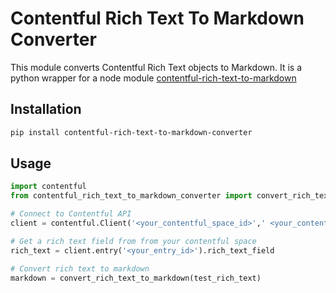 # Contentful Rich Text To Markdown Converter

This module converts Contentful Rich Text objects to Markdown. It is a python wrapper for a node module [contentful-rich-text-to-markdown](https://www.npmjs.com/package/contentful-rich-text-to-markdown-converter)

## Installation

```bash
pip install contentful-rich-text-to-markdown-converter
```

## Usage

```python
import contentful
from contentful_rich_text_to_markdown_converter import convert_rich_text_to_markdown

# Connect to Contentful API
client = contentful.Client('<your_contentful_space_id>',' <your_contentful_access_token>')

# Get a rich text field from from your contentful space
rich_text = client.entry('<your_entry_id>').rich_text_field

# Convert rich text to markdown
markdown = convert_rich_text_to_markdown(test_rich_text)

```
